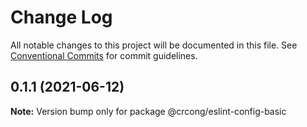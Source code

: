 # Change Log

All notable changes to this project will be documented in this file.
See [Conventional Commits](https://conventionalcommits.org) for commit guidelines.

## 0.1.1 (2021-06-12)

**Note:** Version bump only for package @crcong/eslint-config-basic
